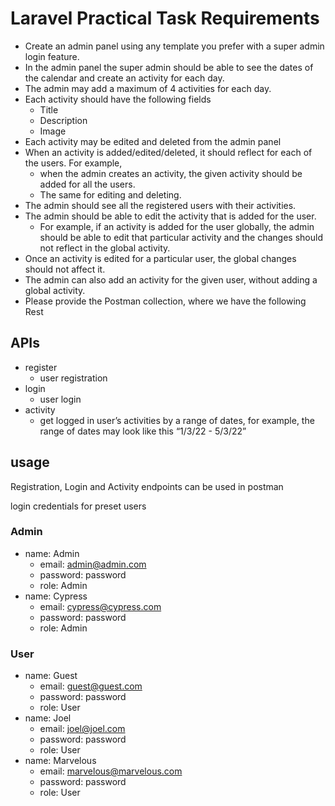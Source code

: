 # Laravel Practical Task Requirements

- Create an admin panel using any template you prefer with a super admin login feature.
- In the admin panel the super admin should be able to see the dates of the calendar and create an activity for each day.
- The admin may add a maximum of 4 activities for each day.
- Each activity should have the following fields
  - Title
  - Description
  - Image
- Each activity may be edited and deleted from the admin panel
- When an activity is added/edited/deleted, it should reflect for each of the users. For example,
  - when the admin creates an activity, the given activity should be added for all the users.
  - The same for editing and deleting.
- The admin should see all the registered users with their activities.
- The admin should be able to edit the activity that is added for the user.
  - For example, if an activity is added for the user globally, the admin should be able to edit that particular activity and the changes should not reflect in the global activity.
- Once an activity is edited for a particular user, the global changes should not affect it.
- The admin can also add an activity for the given user, without adding a global activity.
- Please provide the Postman collection, where we have the following Rest

## APIs

- register
  - user registration
- login
  - user login
- activity
  - get logged in user’s activities by a range of dates, for example, the range of dates may look like this “1/3/22 - 5/3/22”

## usage

Registration, Login and Activity endpoints can be used in postman

login credentials for preset users

### Admin

- name: Admin
  - email: admin@admin.com
  - password: password
  - role: Admin
- name: Cypress
  - email: cypress@cypress.com
  - password: password
  - role: Admin

### User

- name: Guest
  - email: guest@guest.com
  - password: password
  - role: User
- name: Joel
  - email: joel@joel.com
  - password: password
  - role: User
- name: Marvelous
  - email: marvelous@marvelous.com
  - password: password
  - role: User
